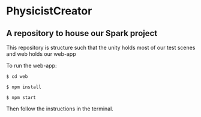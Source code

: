 PhysicistCreator
===================

A repository to house our Spark project
-------------------------------------

This repository is structure such that the unity holds most of our test scenes and web holds our web-app

To run the web-app:

`$ cd web`

`$ npm install`

`$ npm start`

Then follow the instructions in the terminal.